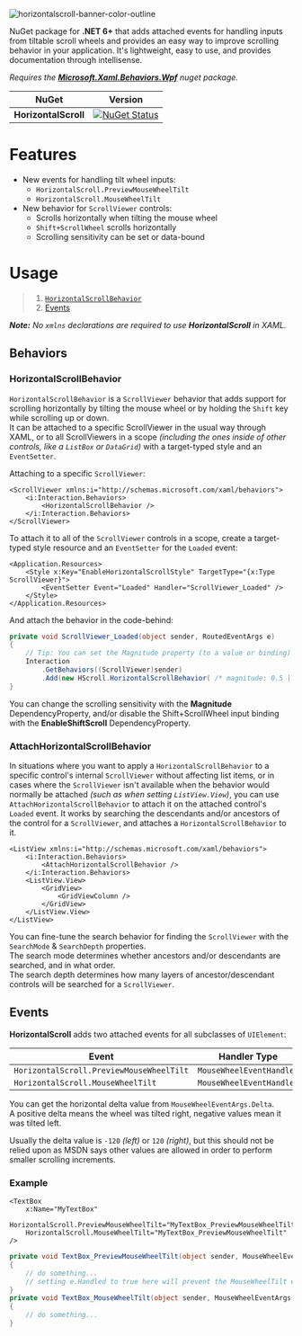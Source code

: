 ![horizontalscroll-banner-color-outline](https://github.com/radj307/HorizontalScroll/assets/1927798/d2560e6b-159c-4663-a466-c3701c4154a1)

NuGet package for **.NET 6+** that adds attached events for handling inputs from tiltable scroll wheels and provides an easy way to improve scrolling behavior in your application.
It's lightweight, easy to use, and provides documentation through intellisense.

*Requires the [**Microsoft.Xaml.Behaviors.Wpf**](https://www.nuget.org/packages/Microsoft.Xaml.Behaviors.Wpf/) nuget package.*

| NuGet                | Version                                                                                                                                                         |
|----------------------|-----------------------------------------------------------------------------------------------------------------------------------------------------------------|
| **HorizontalScroll** | [![NuGet Status](http://img.shields.io/nuget/v/HorizontalScroll.svg?style=flat-square&logo=nuget&label=NuGet)](https://www.nuget.org/packages/HorizontalScroll) |

# Features

- New events for handling tilt wheel inputs:
  - `HorizontalScroll.PreviewMouseWheelTilt`
  - `HorizontalScroll.MouseWheelTilt`
- New behavior for `ScrollViewer` controls:
  - Scrolls horizontally when tilting the mouse wheel
  - `Shift+ScrollWheel` scrolls horizontally
  - Scrolling sensitivity can be set or data-bound

# Usage

> 1. [`HorizontalScrollBehavior`](#behaviors)
> 2. [Events](#events)

***Note:** No `xmlns` declarations are required to use **HorizontalScroll** in XAML.*

## Behaviors

### HorizontalScrollBehavior

`HorizontalScrollBehavior` is a `ScrollViewer` behavior that adds support for scrolling horizontally by tilting the mouse wheel or by holding the `Shift` key while scrolling up or down.  
It can be attached to a specific ScrollViewer in the usual way through XAML, or to all ScrollViewers in a scope *(including the ones inside of other controls, like a `ListBox` or `DataGrid`)* with a target-typed style and an `EventSetter`.

Attaching to a specific `ScrollViewer`:  
```xaml
<ScrollViewer xmlns:i="http://schemas.microsoft.com/xaml/behaviors">
    <i:Interaction.Behaviors>
        <HorizontalScrollBehavior />
    </i:Interaction.Behaviors>
</ScrollViewer>
```

To attach it to all of the `ScrollViewer` controls in a scope, create a target-typed style resource and an `EventSetter` for the `Loaded` event:  
```xaml
<Application.Resources>
    <Style x:Key="EnableHorizontalScrollStyle" TargetType="{x:Type ScrollViewer}">
        <EventSetter Event="Loaded" Handler="ScrollViewer_Loaded" />
    </Style>
</Application.Resources>
```
And attach the behavior in the code-behind:  
```csharp
private void ScrollViewer_Loaded(object sender, RoutedEventArgs e)
{
    // Tip: You can set the Magnitude property (to a value or binding) in the HorizontalScrollBehavior constructor.
    Interaction
        .GetBehaviors((ScrollViewer)sender)
        .Add(new HScroll.HorizontalScrollBehavior( /* magnitude: 0.5 | magnitudeBinding: new Binding() */ ));
}
```

You can change the scrolling sensitivity with the **Magnitude** DependencyProperty, and/or disable the Shift+ScrollWheel input binding with the **EnableShiftScroll** DependencyProperty.


### AttachHorizontalScrollBehavior

In situations where you want to apply a `HorizontalScrollBehavior` to a specific control's internal `ScrollViewer` without affecting list items, 
or in cases where the `ScrollViewer` isn't available when the behavior would normally be attached *(such as when setting `ListView.View`)*,
you can use `AttachHorizontalScrollBehavior` to attach it on the attached control's `Loaded` event.
It works by searching the descendants and/or ancestors of the control for a `ScrollViewer`, and attaches a `HorizontalScrollBehavior` to it.

```xaml
<ListView xmlns:i="http://schemas.microsoft.com/xaml/behaviors">
    <i:Interaction.Behaviors>
        <AttachHorizontalScrollBehavior />
    </i:Interaction.Behaviors>
    <ListView.View>
        <GridView>
            <GridViewColumn />
        </GridView>
    </ListView.View>
</ListView>
```

You can fine-tune the search behavior for finding the `ScrollViewer` with the `SearchMode` & `SearchDepth` properties.  
The search mode determines whether ancestors and/or descendants are searched, and in what order.  
The search depth determines how many layers of ancestor/descendant controls will be searched for a `ScrollViewer`.


## Events

**HorizontalScroll** adds two attached events for all subclasses of `UIElement`:  

| Event                                    | Handler Type             | EventArgs Type        |
|------------------------------------------|--------------------------|-----------------------|
| `HorizontalScroll.PreviewMouseWheelTilt` | `MouseWheelEventHandler` | `MouseWheelEventArgs` |
| `HorizontalScroll.MouseWheelTilt`        | `MouseWheelEventHandler` | `MouseWheelEventArgs` |

You can get the horizontal delta value from `MouseWheelEventArgs.Delta`.  
A positive delta means the wheel was tilted right, negative values mean it was tilted left.  

Usually the delta value is `-120` *(left)* or `120` *(right)*, but this should not be relied upon as MSDN says other values are allowed in order to perform smaller scrolling increments.

### Example

```xaml
<TextBox
    x:Name="MyTextBox"
    HorizontalScroll.PreviewMouseWheelTilt="MyTextBox_PreviewMouseWheelTilt"
    HorizontalScroll.MouseWheelTilt="MyTextBox_PreviewMouseWheelTilt" />
```

```csharp
private void TextBox_PreviewMouseWheelTilt(object sender, MouseWheelEventArgs e)
{
    // do something...
    // setting e.Handled to true here will prevent the MouseWheelTilt event from firing.
}
private void TextBox_MouseWheelTilt(object sender, MouseWheelEventArgs e)
{
    // do something...
}
```
